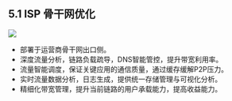 ## 5.1 ISP 骨干网优化

![](http://static.toughcloud.net/toughsms/tc_20181221153332_1.png)

- 部署于运营商骨干网出口侧。
- 深度流量分析，链路负载疏导，DNS智能管控，提升带宽利用率。
- 流量智能调度，保证关键应用的通信质量，通过缓存缓解P2P压力。
- 实时流量数据分析，日志生成，提供统一存储管理与可视化分析。
- 精细化带宽管理，提升当前链路的用户承载能力，提高收益能力。
